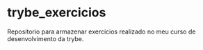 # trybe_exercicios
Repositorio para armazenar exercicios realizado no meu curso de desenvolvimento da trybe.
